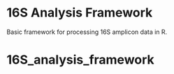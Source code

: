 # 16S Analysis Framework

Basic framework for processing 16S amplicon data in R.
# 16S_analysis_framework
